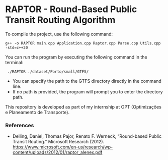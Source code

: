 # RAPTOR - Round-Based Public Transit Routing Algorithm

To compile the project, use the following command:

``` g++ -o RAPTOR main.cpp Application.cpp Raptor.cpp Parse.cpp Utils.cpp -std=c++20 ```

You can run the program by executing the following command in the terminal:

 ``` ./RAPTOR ./dataset/Porto/small/GTFS/```

 - You can specify the path to the GTFS directory directly in the command line. 
 - If no path is provided, the program will prompt you to enter the directory path.


This repository is developed as part of my internship at OPT (Optimizações e Planeamento de Transporte). 

### References
- Delling, Daniel, Thomas Pajor, Renato F. Werneck, “Round-based Public Transit Routing.” Microsoft Research (2012). https://www.microsoft.com/en-us/research/wp-content/uploads/2012/01/raptor_alenex.pdf
